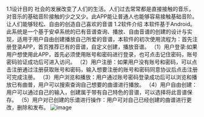 1.1设计目的
社会的发展改变了人们的生活。人们过去常常都是直接接触的音乐，对音乐的基础音阶接触的少之又少。此APP能让普通人也能够容易接触基础音阶。让人们能够轻松、自由的创造自己喜欢的音谱
1.2软件介绍
本软件基于Android。此系统是一个基于安卓系统的已有音谱查询、播放、自由音谱的创建的设计与实现，适用于用户自由创建播放自己所爱的音谱，本软件的初次使用流程为：首先注册登录APP，首页推荐已有的音谱，自定义创建，播放音谱。
（1）用户登录:如果用户想使用此APP，首先必须使用账号和密码进行登录，也可点击记住密码，账号密码验证成功后可进入访问。
（2）用户注册：如果用户没有账号和密码，可以点击注册通过注册获取账号和密码，输入想要注册的账号和密码同意协议后点击注册可完成注册。
（3）用户浏览和播放：用户通过账号密码登录成功后可以浏览和播放已有曲普，用户可以搜索查询自己想要的曲谱进行播放。
（4）用户自由创建：用户可以通过自己的输入，创建属于带有自己特色的音谱，可以选择将此音谱保存。
（5）用户对已创建的乐谱进行操作：用户可对自己已经创建的曲谱进行更改，删除和发布。
![image](https://github.com/user-attachments/assets/b4d09a47-f2cd-4a4e-968e-4f2e5f4f9825)
